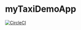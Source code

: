 # myTaxiDemoApp

[![CircleCI](https://circleci.com/gh/rakib-amin/myTaxiDemoApp/tree/master.svg?style=svg)](https://circleci.com/gh/rakib-amin/myTaxiDemoApp/tree/master)
